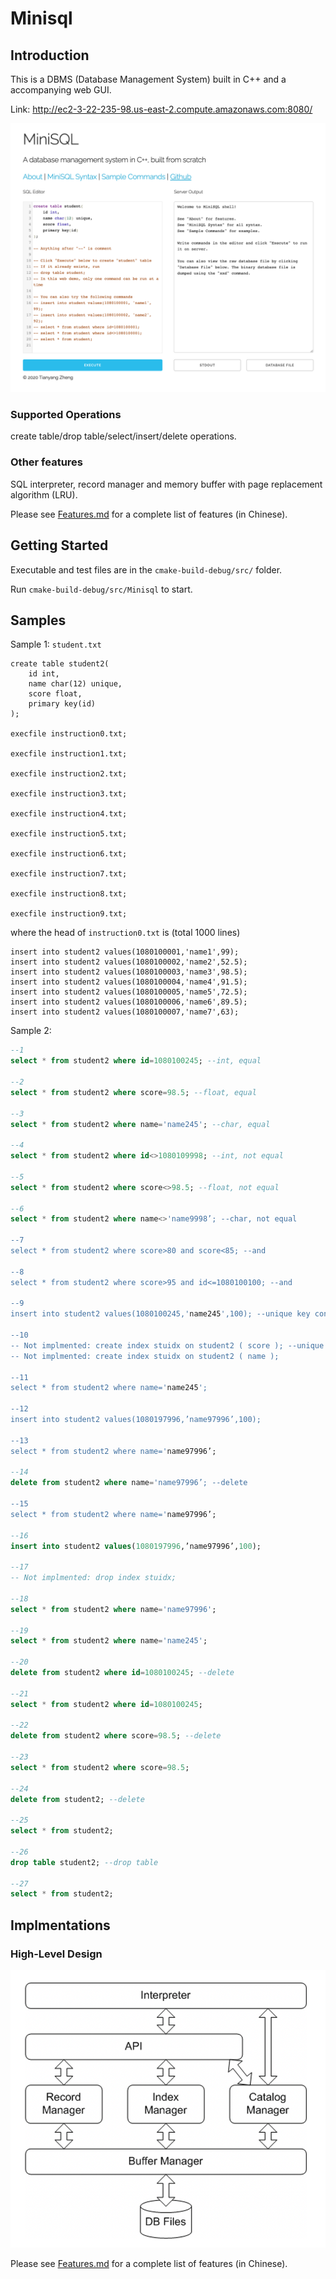 # Minisql

## Introduction

This is a DBMS (Database Management System) built in C++ and a accompanying web GUI.

Link: http://ec2-3-22-235-98.us-east-2.compute.amazonaws.com:8080/

<img src="https://github.com/ztyreg/minisql/blob/master/demo.png" width="600">

### Supported Operations

create table/drop table/select/insert/delete operations. 


### Other features 

SQL interpreter, record manager and memory buffer with page replacement algorithm (LRU).

Please see [Features.md](./Features.md) for a complete list of features (in Chinese).


## Getting Started

Executable and test files are in the `cmake-build-debug/src/` folder.

Run `cmake-build-debug/src/Minisql` to start.

## Samples

Sample 1: `student.txt`

```mysql
create table student2(
	id int,
	name char(12) unique,
	score float,
	primary key(id) 
);

execfile instruction0.txt;

execfile instruction1.txt;

execfile instruction2.txt;

execfile instruction3.txt;

execfile instruction4.txt;

execfile instruction5.txt;

execfile instruction6.txt;

execfile instruction7.txt;

execfile instruction8.txt;

execfile instruction9.txt;
```

where the head of `instruction0.txt` is (total 1000 lines)

```mysql
insert into student2 values(1080100001,'name1',99);
insert into student2 values(1080100002,'name2',52.5);
insert into student2 values(1080100003,'name3',98.5);
insert into student2 values(1080100004,'name4',91.5);
insert into student2 values(1080100005,'name5',72.5);
insert into student2 values(1080100006,'name6',89.5);
insert into student2 values(1080100007,'name7',63);
```

Sample 2:

```sql
--1
select * from student2 where id=1080100245; --int, equal

--2
select * from student2 where score=98.5; --float, equal

--3
select * from student2 where name='name245'; --char, equal

--4
select * from student2 where id<>1080109998; --int, not equal

--5
select * from student2 where score<>98.5; --float, not equal

--6
select * from student2 where name<>'name9998’; --char, not equal

--7
select * from student2 where score>80 and score<85; --and

--8
select * from student2 where score>95 and id<=1080100100; --and

--9
insert into student2 values(1080100245,'name245',100); --unique key conflict

--10
-- Not implmented: create index stuidx on student2 ( score ); --unique key
-- Not implmented: create index stuidx on student2 ( name );

--11
select * from student2 where name='name245';

--12
insert into student2 values(1080197996,’name97996’,100);

--13
select * from student2 where name='name97996’;

--14
delete from student2 where name='name97996’; --delete

--15
select * from student2 where name='name97996’;

--16
insert into student2 values(1080197996,’name97996’,100);

--17
-- Not implmented: drop index stuidx;

--18
select * from student2 where name='name97996';

--19
select * from student2 where name='name245';

--20
delete from student2 where id=1080100245; --delete

--21
select * from student2 where id=1080100245;

--22
delete from student2 where score=98.5; --delete

--23
select * from student2 where score=98.5;

--24
delete from student2; --delete

--25
select * from student2;

--26
drop table student2; --drop table

--27
select * from student2;
```

## Implmentations

### High-Level Design

<img src="https://github.com/ztyreg/minisql/blob/master/design.png" width="600">

Please see [Features.md](./Features.md) for a complete list of features (in Chinese).
